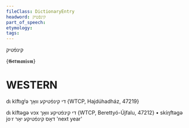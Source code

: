 ```yaml
---
fileClass: DictionaryEntry
headword: קינפֿטיק
part_of_speech: 
etymology: 
tags: 
---
```

קינפֿטיק

{𝕲𝖊𝖗𝖒𝖆𝖓𝖎𝖘𝖒}

WESTERN
========

dɩ kɩ̃ftɩgʲə די קינפֿטיקע וואָך {WTCP, Hajdúhadház, 47219}

dɩ kɩ̃ftəgə vɔx די קינפֿטיקע וואָך {WTCP, Berettyó-Újfalu, 47212}
	•	skɩ́ŋftəgə joˑr דאָס קינפֿטיקע יאָר 'next year'